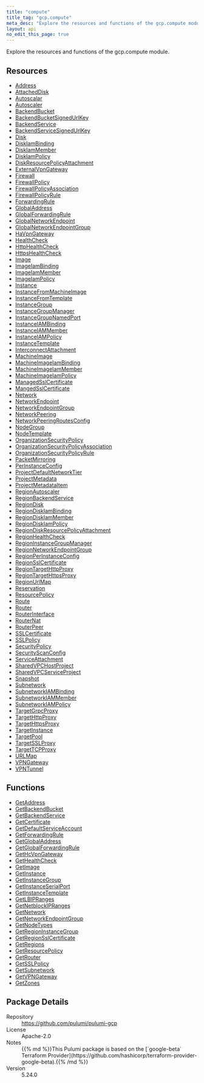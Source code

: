 ```yaml
---
title: "compute"
title_tag: "gcp.compute"
meta_desc: "Explore the resources and functions of the gcp.compute module."
layout: api
no_edit_this_page: true
---
```


<!-- WARNING: this file was generated by Pulumi Docs Generator. -->
<!-- Do not edit by hand unless you're certain you know what you are doing! -->

Explore the resources and functions of the gcp.compute module.

<h2 id="resources">Resources</h2>
<ul class="api">
    <li><a href="address" title="Address"><span class="api-symbol api-symbol--resource"></span>Address</a></li>
    <li><a href="attacheddisk" title="AttachedDisk"><span class="api-symbol api-symbol--resource"></span>AttachedDisk</a></li>
    <li><a href="autoscalar" title="Autoscalar"><span class="api-symbol api-symbol--resource"></span>Autoscalar</a></li>
    <li><a href="autoscaler" title="Autoscaler"><span class="api-symbol api-symbol--resource"></span>Autoscaler</a></li>
    <li><a href="backendbucket" title="BackendBucket"><span class="api-symbol api-symbol--resource"></span>BackendBucket</a></li>
    <li><a href="backendbucketsignedurlkey" title="BackendBucketSignedUrlKey"><span class="api-symbol api-symbol--resource"></span>BackendBucketSignedUrlKey</a></li>
    <li><a href="backendservice" title="BackendService"><span class="api-symbol api-symbol--resource"></span>BackendService</a></li>
    <li><a href="backendservicesignedurlkey" title="BackendServiceSignedUrlKey"><span class="api-symbol api-symbol--resource"></span>BackendServiceSignedUrlKey</a></li>
    <li><a href="disk" title="Disk"><span class="api-symbol api-symbol--resource"></span>Disk</a></li>
    <li><a href="diskiambinding" title="DiskIamBinding"><span class="api-symbol api-symbol--resource"></span>DiskIamBinding</a></li>
    <li><a href="diskiammember" title="DiskIamMember"><span class="api-symbol api-symbol--resource"></span>DiskIamMember</a></li>
    <li><a href="diskiampolicy" title="DiskIamPolicy"><span class="api-symbol api-symbol--resource"></span>DiskIamPolicy</a></li>
    <li><a href="diskresourcepolicyattachment" title="DiskResourcePolicyAttachment"><span class="api-symbol api-symbol--resource"></span>DiskResourcePolicyAttachment</a></li>
    <li><a href="externalvpngateway" title="ExternalVpnGateway"><span class="api-symbol api-symbol--resource"></span>ExternalVpnGateway</a></li>
    <li><a href="firewall" title="Firewall"><span class="api-symbol api-symbol--resource"></span>Firewall</a></li>
    <li><a href="firewallpolicy" title="FirewallPolicy"><span class="api-symbol api-symbol--resource"></span>FirewallPolicy</a></li>
    <li><a href="firewallpolicyassociation" title="FirewallPolicyAssociation"><span class="api-symbol api-symbol--resource"></span>FirewallPolicyAssociation</a></li>
    <li><a href="firewallpolicyrule" title="FirewallPolicyRule"><span class="api-symbol api-symbol--resource"></span>FirewallPolicyRule</a></li>
    <li><a href="forwardingrule" title="ForwardingRule"><span class="api-symbol api-symbol--resource"></span>ForwardingRule</a></li>
    <li><a href="globaladdress" title="GlobalAddress"><span class="api-symbol api-symbol--resource"></span>GlobalAddress</a></li>
    <li><a href="globalforwardingrule" title="GlobalForwardingRule"><span class="api-symbol api-symbol--resource"></span>GlobalForwardingRule</a></li>
    <li><a href="globalnetworkendpoint" title="GlobalNetworkEndpoint"><span class="api-symbol api-symbol--resource"></span>GlobalNetworkEndpoint</a></li>
    <li><a href="globalnetworkendpointgroup" title="GlobalNetworkEndpointGroup"><span class="api-symbol api-symbol--resource"></span>GlobalNetworkEndpointGroup</a></li>
    <li><a href="havpngateway" title="HaVpnGateway"><span class="api-symbol api-symbol--resource"></span>HaVpnGateway</a></li>
    <li><a href="healthcheck" title="HealthCheck"><span class="api-symbol api-symbol--resource"></span>HealthCheck</a></li>
    <li><a href="httphealthcheck" title="HttpHealthCheck"><span class="api-symbol api-symbol--resource"></span>HttpHealthCheck</a></li>
    <li><a href="httpshealthcheck" title="HttpsHealthCheck"><span class="api-symbol api-symbol--resource"></span>HttpsHealthCheck</a></li>
    <li><a href="image" title="Image"><span class="api-symbol api-symbol--resource"></span>Image</a></li>
    <li><a href="imageiambinding" title="ImageIamBinding"><span class="api-symbol api-symbol--resource"></span>ImageIamBinding</a></li>
    <li><a href="imageiammember" title="ImageIamMember"><span class="api-symbol api-symbol--resource"></span>ImageIamMember</a></li>
    <li><a href="imageiampolicy" title="ImageIamPolicy"><span class="api-symbol api-symbol--resource"></span>ImageIamPolicy</a></li>
    <li><a href="instance" title="Instance"><span class="api-symbol api-symbol--resource"></span>Instance</a></li>
    <li><a href="instancefrommachineimage" title="InstanceFromMachineImage"><span class="api-symbol api-symbol--resource"></span>InstanceFromMachineImage</a></li>
    <li><a href="instancefromtemplate" title="InstanceFromTemplate"><span class="api-symbol api-symbol--resource"></span>InstanceFromTemplate</a></li>
    <li><a href="instancegroup" title="InstanceGroup"><span class="api-symbol api-symbol--resource"></span>InstanceGroup</a></li>
    <li><a href="instancegroupmanager" title="InstanceGroupManager"><span class="api-symbol api-symbol--resource"></span>InstanceGroupManager</a></li>
    <li><a href="instancegroupnamedport" title="InstanceGroupNamedPort"><span class="api-symbol api-symbol--resource"></span>InstanceGroupNamedPort</a></li>
    <li><a href="instanceiambinding" title="InstanceIAMBinding"><span class="api-symbol api-symbol--resource"></span>InstanceIAMBinding</a></li>
    <li><a href="instanceiammember" title="InstanceIAMMember"><span class="api-symbol api-symbol--resource"></span>InstanceIAMMember</a></li>
    <li><a href="instanceiampolicy" title="InstanceIAMPolicy"><span class="api-symbol api-symbol--resource"></span>InstanceIAMPolicy</a></li>
    <li><a href="instancetemplate" title="InstanceTemplate"><span class="api-symbol api-symbol--resource"></span>InstanceTemplate</a></li>
    <li><a href="interconnectattachment" title="InterconnectAttachment"><span class="api-symbol api-symbol--resource"></span>InterconnectAttachment</a></li>
    <li><a href="machineimage" title="MachineImage"><span class="api-symbol api-symbol--resource"></span>MachineImage</a></li>
    <li><a href="machineimageiambinding" title="MachineImageIamBinding"><span class="api-symbol api-symbol--resource"></span>MachineImageIamBinding</a></li>
    <li><a href="machineimageiammember" title="MachineImageIamMember"><span class="api-symbol api-symbol--resource"></span>MachineImageIamMember</a></li>
    <li><a href="machineimageiampolicy" title="MachineImageIamPolicy"><span class="api-symbol api-symbol--resource"></span>MachineImageIamPolicy</a></li>
    <li><a href="managedsslcertificate" title="ManagedSslCertificate"><span class="api-symbol api-symbol--resource"></span>ManagedSslCertificate</a></li>
    <li><a href="mangedsslcertificate" title="MangedSslCertificate"><span class="api-symbol api-symbol--resource"></span>MangedSslCertificate</a></li>
    <li><a href="network" title="Network"><span class="api-symbol api-symbol--resource"></span>Network</a></li>
    <li><a href="networkendpoint" title="NetworkEndpoint"><span class="api-symbol api-symbol--resource"></span>NetworkEndpoint</a></li>
    <li><a href="networkendpointgroup" title="NetworkEndpointGroup"><span class="api-symbol api-symbol--resource"></span>NetworkEndpointGroup</a></li>
    <li><a href="networkpeering" title="NetworkPeering"><span class="api-symbol api-symbol--resource"></span>NetworkPeering</a></li>
    <li><a href="networkpeeringroutesconfig" title="NetworkPeeringRoutesConfig"><span class="api-symbol api-symbol--resource"></span>NetworkPeeringRoutesConfig</a></li>
    <li><a href="nodegroup" title="NodeGroup"><span class="api-symbol api-symbol--resource"></span>NodeGroup</a></li>
    <li><a href="nodetemplate" title="NodeTemplate"><span class="api-symbol api-symbol--resource"></span>NodeTemplate</a></li>
    <li><a href="organizationsecuritypolicy" title="OrganizationSecurityPolicy"><span class="api-symbol api-symbol--resource"></span>OrganizationSecurityPolicy</a></li>
    <li><a href="organizationsecuritypolicyassociation" title="OrganizationSecurityPolicyAssociation"><span class="api-symbol api-symbol--resource"></span>OrganizationSecurityPolicyAssociation</a></li>
    <li><a href="organizationsecuritypolicyrule" title="OrganizationSecurityPolicyRule"><span class="api-symbol api-symbol--resource"></span>OrganizationSecurityPolicyRule</a></li>
    <li><a href="packetmirroring" title="PacketMirroring"><span class="api-symbol api-symbol--resource"></span>PacketMirroring</a></li>
    <li><a href="perinstanceconfig" title="PerInstanceConfig"><span class="api-symbol api-symbol--resource"></span>PerInstanceConfig</a></li>
    <li><a href="projectdefaultnetworktier" title="ProjectDefaultNetworkTier"><span class="api-symbol api-symbol--resource"></span>ProjectDefaultNetworkTier</a></li>
    <li><a href="projectmetadata" title="ProjectMetadata"><span class="api-symbol api-symbol--resource"></span>ProjectMetadata</a></li>
    <li><a href="projectmetadataitem" title="ProjectMetadataItem"><span class="api-symbol api-symbol--resource"></span>ProjectMetadataItem</a></li>
    <li><a href="regionautoscaler" title="RegionAutoscaler"><span class="api-symbol api-symbol--resource"></span>RegionAutoscaler</a></li>
    <li><a href="regionbackendservice" title="RegionBackendService"><span class="api-symbol api-symbol--resource"></span>RegionBackendService</a></li>
    <li><a href="regiondisk" title="RegionDisk"><span class="api-symbol api-symbol--resource"></span>RegionDisk</a></li>
    <li><a href="regiondiskiambinding" title="RegionDiskIamBinding"><span class="api-symbol api-symbol--resource"></span>RegionDiskIamBinding</a></li>
    <li><a href="regiondiskiammember" title="RegionDiskIamMember"><span class="api-symbol api-symbol--resource"></span>RegionDiskIamMember</a></li>
    <li><a href="regiondiskiampolicy" title="RegionDiskIamPolicy"><span class="api-symbol api-symbol--resource"></span>RegionDiskIamPolicy</a></li>
    <li><a href="regiondiskresourcepolicyattachment" title="RegionDiskResourcePolicyAttachment"><span class="api-symbol api-symbol--resource"></span>RegionDiskResourcePolicyAttachment</a></li>
    <li><a href="regionhealthcheck" title="RegionHealthCheck"><span class="api-symbol api-symbol--resource"></span>RegionHealthCheck</a></li>
    <li><a href="regioninstancegroupmanager" title="RegionInstanceGroupManager"><span class="api-symbol api-symbol--resource"></span>RegionInstanceGroupManager</a></li>
    <li><a href="regionnetworkendpointgroup" title="RegionNetworkEndpointGroup"><span class="api-symbol api-symbol--resource"></span>RegionNetworkEndpointGroup</a></li>
    <li><a href="regionperinstanceconfig" title="RegionPerInstanceConfig"><span class="api-symbol api-symbol--resource"></span>RegionPerInstanceConfig</a></li>
    <li><a href="regionsslcertificate" title="RegionSslCertificate"><span class="api-symbol api-symbol--resource"></span>RegionSslCertificate</a></li>
    <li><a href="regiontargethttpproxy" title="RegionTargetHttpProxy"><span class="api-symbol api-symbol--resource"></span>RegionTargetHttpProxy</a></li>
    <li><a href="regiontargethttpsproxy" title="RegionTargetHttpsProxy"><span class="api-symbol api-symbol--resource"></span>RegionTargetHttpsProxy</a></li>
    <li><a href="regionurlmap" title="RegionUrlMap"><span class="api-symbol api-symbol--resource"></span>RegionUrlMap</a></li>
    <li><a href="reservation" title="Reservation"><span class="api-symbol api-symbol--resource"></span>Reservation</a></li>
    <li><a href="resourcepolicy" title="ResourcePolicy"><span class="api-symbol api-symbol--resource"></span>ResourcePolicy</a></li>
    <li><a href="route" title="Route"><span class="api-symbol api-symbol--resource"></span>Route</a></li>
    <li><a href="router" title="Router"><span class="api-symbol api-symbol--resource"></span>Router</a></li>
    <li><a href="routerinterface" title="RouterInterface"><span class="api-symbol api-symbol--resource"></span>RouterInterface</a></li>
    <li><a href="routernat" title="RouterNat"><span class="api-symbol api-symbol--resource"></span>RouterNat</a></li>
    <li><a href="routerpeer" title="RouterPeer"><span class="api-symbol api-symbol--resource"></span>RouterPeer</a></li>
    <li><a href="sslcertificate" title="SSLCertificate"><span class="api-symbol api-symbol--resource"></span>SSLCertificate</a></li>
    <li><a href="sslpolicy" title="SSLPolicy"><span class="api-symbol api-symbol--resource"></span>SSLPolicy</a></li>
    <li><a href="securitypolicy" title="SecurityPolicy"><span class="api-symbol api-symbol--resource"></span>SecurityPolicy</a></li>
    <li><a href="securityscanconfig" title="SecurityScanConfig"><span class="api-symbol api-symbol--resource"></span>SecurityScanConfig</a></li>
    <li><a href="serviceattachment" title="ServiceAttachment"><span class="api-symbol api-symbol--resource"></span>ServiceAttachment</a></li>
    <li><a href="sharedvpchostproject" title="SharedVPCHostProject"><span class="api-symbol api-symbol--resource"></span>SharedVPCHostProject</a></li>
    <li><a href="sharedvpcserviceproject" title="SharedVPCServiceProject"><span class="api-symbol api-symbol--resource"></span>SharedVPCServiceProject</a></li>
    <li><a href="snapshot" title="Snapshot"><span class="api-symbol api-symbol--resource"></span>Snapshot</a></li>
    <li><a href="subnetwork" title="Subnetwork"><span class="api-symbol api-symbol--resource"></span>Subnetwork</a></li>
    <li><a href="subnetworkiambinding" title="SubnetworkIAMBinding"><span class="api-symbol api-symbol--resource"></span>SubnetworkIAMBinding</a></li>
    <li><a href="subnetworkiammember" title="SubnetworkIAMMember"><span class="api-symbol api-symbol--resource"></span>SubnetworkIAMMember</a></li>
    <li><a href="subnetworkiampolicy" title="SubnetworkIAMPolicy"><span class="api-symbol api-symbol--resource"></span>SubnetworkIAMPolicy</a></li>
    <li><a href="targetgrpcproxy" title="TargetGrpcProxy"><span class="api-symbol api-symbol--resource"></span>TargetGrpcProxy</a></li>
    <li><a href="targethttpproxy" title="TargetHttpProxy"><span class="api-symbol api-symbol--resource"></span>TargetHttpProxy</a></li>
    <li><a href="targethttpsproxy" title="TargetHttpsProxy"><span class="api-symbol api-symbol--resource"></span>TargetHttpsProxy</a></li>
    <li><a href="targetinstance" title="TargetInstance"><span class="api-symbol api-symbol--resource"></span>TargetInstance</a></li>
    <li><a href="targetpool" title="TargetPool"><span class="api-symbol api-symbol--resource"></span>TargetPool</a></li>
    <li><a href="targetsslproxy" title="TargetSSLProxy"><span class="api-symbol api-symbol--resource"></span>TargetSSLProxy</a></li>
    <li><a href="targettcpproxy" title="TargetTCPProxy"><span class="api-symbol api-symbol--resource"></span>TargetTCPProxy</a></li>
    <li><a href="urlmap" title="URLMap"><span class="api-symbol api-symbol--resource"></span>URLMap</a></li>
    <li><a href="vpngateway" title="VPNGateway"><span class="api-symbol api-symbol--resource"></span>VPNGateway</a></li>
    <li><a href="vpntunnel" title="VPNTunnel"><span class="api-symbol api-symbol--resource"></span>VPNTunnel</a></li>
</ul>

<h2 id="functions">Functions</h2>
<ul class="api">
    <li><a href="getaddress" title="GetAddress"><span class="api-symbol api-symbol--function"></span>GetAddress</a></li>
    <li><a href="getbackendbucket" title="GetBackendBucket"><span class="api-symbol api-symbol--function"></span>GetBackendBucket</a></li>
    <li><a href="getbackendservice" title="GetBackendService"><span class="api-symbol api-symbol--function"></span>GetBackendService</a></li>
    <li><a href="getcertificate" title="GetCertificate"><span class="api-symbol api-symbol--function"></span>GetCertificate</a></li>
    <li><a href="getdefaultserviceaccount" title="GetDefaultServiceAccount"><span class="api-symbol api-symbol--function"></span>GetDefaultServiceAccount</a></li>
    <li><a href="getforwardingrule" title="GetForwardingRule"><span class="api-symbol api-symbol--function"></span>GetForwardingRule</a></li>
    <li><a href="getglobaladdress" title="GetGlobalAddress"><span class="api-symbol api-symbol--function"></span>GetGlobalAddress</a></li>
    <li><a href="getglobalforwardingrule" title="GetGlobalForwardingRule"><span class="api-symbol api-symbol--function"></span>GetGlobalForwardingRule</a></li>
    <li><a href="gethcvpngateway" title="GetHcVpnGateway"><span class="api-symbol api-symbol--function"></span>GetHcVpnGateway</a></li>
    <li><a href="gethealthcheck" title="GetHealthCheck"><span class="api-symbol api-symbol--function"></span>GetHealthCheck</a></li>
    <li><a href="getimage" title="GetImage"><span class="api-symbol api-symbol--function"></span>GetImage</a></li>
    <li><a href="getinstance" title="GetInstance"><span class="api-symbol api-symbol--function"></span>GetInstance</a></li>
    <li><a href="getinstancegroup" title="GetInstanceGroup"><span class="api-symbol api-symbol--function"></span>GetInstanceGroup</a></li>
    <li><a href="getinstanceserialport" title="GetInstanceSerialPort"><span class="api-symbol api-symbol--function"></span>GetInstanceSerialPort</a></li>
    <li><a href="getinstancetemplate" title="GetInstanceTemplate"><span class="api-symbol api-symbol--function"></span>GetInstanceTemplate</a></li>
    <li><a href="getlbipranges" title="GetLBIPRanges"><span class="api-symbol api-symbol--function"></span>GetLBIPRanges</a></li>
    <li><a href="getnetblockipranges" title="GetNetblockIPRanges"><span class="api-symbol api-symbol--function"></span>GetNetblockIPRanges</a></li>
    <li><a href="getnetwork" title="GetNetwork"><span class="api-symbol api-symbol--function"></span>GetNetwork</a></li>
    <li><a href="getnetworkendpointgroup" title="GetNetworkEndpointGroup"><span class="api-symbol api-symbol--function"></span>GetNetworkEndpointGroup</a></li>
    <li><a href="getnodetypes" title="GetNodeTypes"><span class="api-symbol api-symbol--function"></span>GetNodeTypes</a></li>
    <li><a href="getregioninstancegroup" title="GetRegionInstanceGroup"><span class="api-symbol api-symbol--function"></span>GetRegionInstanceGroup</a></li>
    <li><a href="getregionsslcertificate" title="GetRegionSslCertificate"><span class="api-symbol api-symbol--function"></span>GetRegionSslCertificate</a></li>
    <li><a href="getregions" title="GetRegions"><span class="api-symbol api-symbol--function"></span>GetRegions</a></li>
    <li><a href="getresourcepolicy" title="GetResourcePolicy"><span class="api-symbol api-symbol--function"></span>GetResourcePolicy</a></li>
    <li><a href="getrouter" title="GetRouter"><span class="api-symbol api-symbol--function"></span>GetRouter</a></li>
    <li><a href="getsslpolicy" title="GetSSLPolicy"><span class="api-symbol api-symbol--function"></span>GetSSLPolicy</a></li>
    <li><a href="getsubnetwork" title="GetSubnetwork"><span class="api-symbol api-symbol--function"></span>GetSubnetwork</a></li>
    <li><a href="getvpngateway" title="GetVPNGateway"><span class="api-symbol api-symbol--function"></span>GetVPNGateway</a></li>
    <li><a href="getzones" title="GetZones"><span class="api-symbol api-symbol--function"></span>GetZones</a></li>
</ul>

<h2 id="package-details">Package Details</h2>
<dl class="package-details">
	<dt>Repository</dt>
	<dd><a href="https://github.com/pulumi/pulumi-gcp">https://github.com/pulumi/pulumi-gcp</a></dd>
	<dt>License</dt>
	<dd>Apache-2.0</dd>
	<dt>Notes</dt>
	<dd>{{% md %}}This Pulumi package is based on the [`google-beta` Terraform Provider](https://github.com/hashicorp/terraform-provider-google-beta).{{% /md %}}</dd>
	<dt>Version</dt>
	<dd>5.24.0</dd>
</dl>

